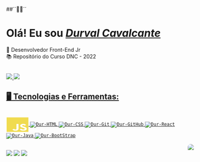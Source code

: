 ##´´👋🏼´´ <h1>Olá! Eu sou <a href="https://www.linkedin.com/in/durval-cavalcante"><i>Durval Cavalcante</i></a></h1>
🌱 Desenvolvedor Front-End Jr<br>
📚 Repositório do Curso DNC - 2022
<br /><br />

<div aling="center">
  <a href="https://github.com/DurvalCavalcante">
  <img height="150em" src="https://github-readme-stats.vercel.app/api?username=DurvalCavalcante&show_icons=true&theme=light&include_all_commits=true&count_private=true"/>
    <img height="150em" src="https://github-readme-stats.vercel.app/api/top-langs/?username=DurvalCavalcante&layout=compact&langs_count=7&theme=light"/>
    
   ## 🖥️ Tecnologias e Ferramentas: 
</div>
     
  <div style="display: inline_block"><br>
  <code><img align="center" alt="Dur-Js" height="40" width="60" src="https://raw.githubusercontent.com/devicons/devicon/master/icons/javascript/javascript-plain.svg"></code>
  <code><img align="center" alt="Dur-HTML" height="40" width="60" src="https://cdn.jsdelivr.net/gh/devicons/devicon/icons/html5/html5-original-wordmark.svg" /></code>
  <code><img align="center" alt="Dur-CSS" height="40" width="60" src="https://cdn.jsdelivr.net/gh/devicons/devicon/icons/css3/css3-original-wordmark.svg" /></code>
  <code><img align="center" alt="Dur-Git" height="40" width="60" src="https://cdn.jsdelivr.net/gh/devicons/devicon/icons/git/git-original-wordmark.svg" /></code>
  <code><img align="center" alt="Dur-GitHub" height="40" width="60" src="https://cdn.jsdelivr.net/gh/devicons/devicon/icons/github/github-original-wordmark.svg" /></code>
  <code><img align="center" alt="Dur-React" height="40" width="60" src="https://cdn.jsdelivr.net/gh/devicons/devicon/icons/react/react-original-wordmark.svg" /></code>
  <code><img align="center" alt="Dur-Java" height="40" width="60" src="https://cdn.jsdelivr.net/gh/devicons/devicon/icons/java/java-original-wordmark.svg" /></code>
  <code><img align="center" alt="Dur-BootStrap" height="40" width="60" src="https://cdn.jsdelivr.net/gh/devicons/devicon/icons/bootstrap/bootstrap-original-wordmark.svg" /></code>
  
  <a href="https://gifs.alphacoders.com/gifs/view/15791"><img align="right" height="150" style="border-radius:100px" src="https://giffiles.alphacoders.com/157/15791.gif"></a> 

</div>
  
  ##
  
  <div>
    <a href="mailto:durvalcavalcante00@gmail.com"><img src="https://img.shields.io/badge/Gmail-D14836?style=for-the-badge&logo=gmail&logoColor=white" target="_blank"></a>
    <a href="https://instagram.com/durval.cavalcante" target="_blank"><img src="https://img.shields.io/badge/-Instagram-%23E4405F?style=for-the-badge&logo=instagram&logoColor=white" target="_blank"></a>
       <a href="https://www.linkedin.com/in/durval-cavalcante"><img src="https://img.shields.io/badge/LinkedIn-0077B5?style=for-the-badge&logo=linkedin&logoColor=white" target="_blank"></a>
    
  </div>

